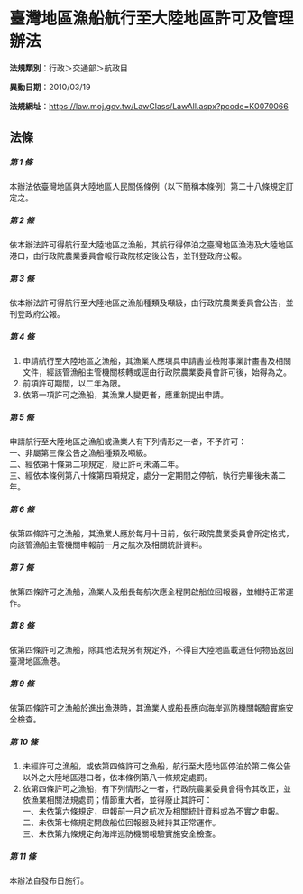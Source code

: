 # 臺灣地區漁船航行至大陸地區許可及管理辦法

**法規類別**：行政＞交通部＞航政目

**異動日期**：2010/03/19  

**法規網址**：https://law.moj.gov.tw/LawClass/LawAll.aspx?pcode=K0070066





## 法條
##### 第 1 條
本辦法依臺灣地區與大陸地區人民關係條例（以下簡稱本條例）第二十八條規定訂定之。

##### 第 2 條
依本辦法許可得航行至大陸地區之漁船，其航行得停泊之臺灣地區漁港及大陸地區港口，由行政院農業委員會報行政院核定後公告，並刊登政府公報。

##### 第 3 條
依本辦法許可得航行至大陸地區之漁船種類及噸級，由行政院農業委員會公告，並刊登政府公報。

##### 第 4 條
1. 申請航行至大陸地區之漁船，其漁業人應填具申請書並檢附事業計畫書及相關文件，經該管漁船主管機關核轉或逕由行政院農業委員會許可後，始得為之。
1. 前項許可期間，以二年為限。
1. 依第一項許可之漁船，其漁業人變更者，應重新提出申請。

##### 第 5 條
申請航行至大陸地區之漁船或漁業人有下列情形之一者，不予許可：  
一、非屬第三條公告之漁船種類及噸級。  
二、經依第十條第二項規定，廢止許可未滿二年。  
三、經依本條例第八十條第四項規定，處分一定期間之停航，執行完畢後未滿二年。

##### 第 6 條
依第四條許可之漁船，其漁業人應於每月十日前，依行政院農業委員會所定格式，向該管漁船主管機關申報前一月之航次及相關統計資料。

##### 第 7 條
依第四條許可之漁船，漁業人及船長每航次應全程開啟船位回報器，並維持正常運作。

##### 第 8 條
依第四條許可之漁船，除其他法規另有規定外，不得自大陸地區載運任何物品返回臺灣地區漁港。

##### 第 9 條
依第四條許可之漁船於進出漁港時，其漁業人或船長應向海岸巡防機關報驗實施安全檢查。

##### 第 10 條
1. 未經許可之漁船，或依第四條許可之漁船，航行至大陸地區停泊於第二條公告以外之大陸地區港口者，依本條例第八十條規定處罰。
1. 依第四條許可之漁船，有下列情形之一者，行政院農業委員會得令其改正，並依漁業相關法規處罰；情節重大者，並得廢止其許可：  
一、未依第六條規定，申報前一月之航次及相關統計資料或為不實之申報。  
二、未依第七條規定開啟船位回報器及維持其正常運作。  
三、未依第九條規定向海岸巡防機關報驗實施安全檢查。

##### 第 11 條
本辦法自發布日施行。



